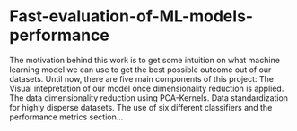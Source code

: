 # Fast-evaluation-of-ML-models-performance

The motivation behind this work is to get some intuition on what machine learning model we can use  to get the best possible outcome out of our datasets. Until now, there are five  main components of this project: The Visual intepretation of our model once dimensionality reduction is applied. The data dimensionality reduction using PCA-Kernels. Data standardization for highly disperse datasets. The use of six different classifiers and the performance metrics section...
